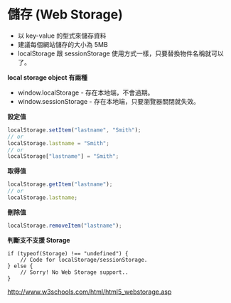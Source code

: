 # 儲存 (Web Storage)

* 以 key-value 的型式來儲存資料
* 建議每個網站儲存的大小為 5MB
* localStorage 跟 sessionStorage 使用方式一樣，只要替換物件名稱就可以了。

**local storage object 有兩種**

* window.localStorage - 存在本地端，不會過期。
* window.sessionStorage - 存在本地端，只要瀏覽器關閉就失效。

**設定值**

```js
localStorage.setItem("lastname", "Smith");
// or
localStorage.lastname = "Smith";
// or
localStorage["lastname"] = "Smith";
```

**取得值**

```js
localStorage.getItem("lastname");
// or
localStorage.lastname;
```

**刪除值**

```js
localStorage.removeItem("lastname");
```

**判斷支不支援 Storage**

```
if (typeof(Storage) !== "undefined") {
    // Code for localStorage/sessionStorage.
} else {
    // Sorry! No Web Storage support..
}
```

http://www.w3schools.com/html/html5_webstorage.asp
